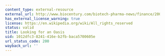 ```yaml
---
content_type: external-resource
external_url: http://www.biocentury.com/biotech-pharma-news/finance/2008-01-14/finance-2008-financial-markets-preview-looking-for-an-oasis-a
has_external_license_warning: true
license: https://en.wikipedia.org/wiki/All_rights_reserved
status: valid
title: Looking for an Oasis
uid: 1012dfc3-8241-416e-b2fb-baca5700605e
url_status_code: 200
wayback_url: ''
---
```

